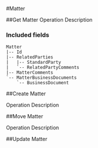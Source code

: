 ﻿#Matter

##Get Matter
Operation Description

<!-- GetMatter.Routes -->

<!-- GetMatter.Parameters -->

<!-- GetMatter.Returns -->

### Included fields
```
Matter
|-- Id
|-- RelatedParties
|   |-- StandardParty
|   `-- RelatedPartyComments
|-- MatterComments
`-- MatterBusinessDocuments
    `-- BusinessDocument
```

##Create Matter

Operation Description

<!-- CreateMatter.Routes -->

<!-- CreateMatter.Parameters -->

<!-- CreateMatter.Returns -->

##Move Matter

Operation Description

<!-- MoveMatter.Routes -->

<!-- MoveMatter.Parameters -->

<!-- MoveMatter.Returns -->

##Update Matter

<!-- UpdateMatter.Routes -->

<!-- UpdateMatter.Parameters -->

<!-- UpdateMatter.Returns -->

